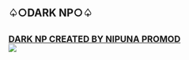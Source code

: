 <!DOCTYPE html>
<html lang="en" >
<head>
  <meta charset="UTF-8">
  <title>CodePen - Text Shadow</title>
</head>
<body>
	<style>
		@import url("https://fonts.googleapis.com/css2?family=Alumni+Sans:wght@400;600;700&display=swap");
* {
  box-sizing: border-box;
  margin: 0;
  padding: 0;
}

body {
  font-family: "Alumni Sans", sans-serif;
  font-size: 16px;
}

section {
  display: flex;
  flex-direction: column;
  justify-content: center;
  align-items: center;
  min-height: 100vh;
  font-size: 2em;
  background: #000000;
  color: #fff;
  text-transform: uppercase;
  gap: 30px;
}

h1 {
  font-size: 2.5em;
  text-decoration: underline;
}
@media (max-width: 768px) {
  h1 {
    font-size: 1.3em;
  }
}

.text-shadow {
  font-style: italic;
  text-transform: uppercase;
  color: transparent;
  -webkit-text-stroke: #fff;
  -webkit-text-stroke-width: 1px;
  text-shadow: 2px 2px 10px #FF0B00;
  transition: all 0.5s ease-in-out;
  text-align: center;
  letter-spacing: 0.2em;
  -webkit-animation: flicker 0.5s ease-in-out infinite alternate;
          animation: flicker 0.5s ease-in-out infinite alternate;
}
.text-shadow:hover {
  color: #fff;
}

@media (max-width: 768px) {
  .tags small {
    font-size: 0.5em;
  }
}

@-webkit-keyframes flicker {
  0% {
    opacity: 0.5;
    text-shadow: 2px 2px 10px #ffffff;
  }
  100% {
    opacity: 1;
    text-shadow: 2px 2px 20px #2962ff;
  }
}

@keyframes flicker {
  0% {
    opacity: 0.5;
    text-shadow: 2px 2px 10px #2962ff;
  }
  100% {
    opacity: 1;
    text-shadow: 2px 2px 20px #2962ff;
  }
}
	</style>
<!-- partial:index.partial.html -->
<section>
	<h1 class="text-shadow"> ♤○DARK NP○♤</h1>
	<div class="tags">
		<h2 class="text-shadow"><small><u>DARK NP CREATED BY NIPUNA PROMOD</u></small></h2>
	</div>
</section>
<img src="https://i.ibb.co/6BrBx8B/Screenshot-20240313-205627-Gallery.jpg">
<!-- partial -->
  
</body>
</html>

